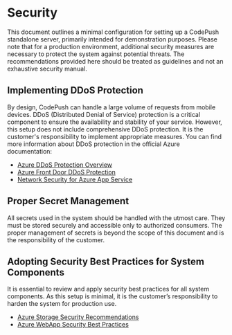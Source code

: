 # Security

This document outlines a minimal configuration for setting up a CodePush standalone server, primarily intended for demonstration purposes. Please note that for a production environment, additional security measures are necessary to protect the system against potential threats. The recommendations provided here should be treated as guidelines and not an exhaustive security manual.

## Implementing DDoS Protection

By design, CodePush can handle a large volume of requests from mobile devices. DDoS (Distributed Denial of Service) protection is a critical component to ensure the availability and stability of your service. However, this setup does not include comprehensive DDoS protection. It is the customer's responsibility to implement appropriate measures. You can find more information about DDoS protection in the official Azure documentation:

- [Azure DDoS Protection Overview](https://learn.microsoft.com/en-us/azure/ddos-protection/ddos-protection-overview)
- [Azure Front Door DDoS Protection](https://learn.microsoft.com/en-us/azure/frontdoor/front-door-ddos)
- [Network Security for Azure App Service](https://learn.microsoft.com/en-us/azure/app-service/network-secure-outbound-traffic-azure-firewall)

## Proper Secret Management

All secrets used in the system should be handled with the utmost care. They must be stored securely and accessible only to authorized consumers. The proper management of secrets is beyond the scope of this document and is the responsibility of the customer.

## Adopting Security Best Practices for System Components

It is essential to review and apply security best practices for all system components. As this setup is minimal, it is the customer’s responsibility to harden the system for production use.

- [Azure Storage Security Recommendations](https://learn.microsoft.com/en-us/azure/storage/blobs/security-recommendations)
- [Azure WebApp Security Best Practices](https://learn.microsoft.com/en-us/azure/app-service/overview-security)